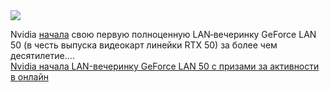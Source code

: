 <!--2025-01-06 08:32:19-->
<div class="yb">
  <div class="rss smaller1 habr"><img src="https://habrastorage.org/getpro/habr/upload_files/965/4e0/220/9654e0220cdf40ba679c0d4295effab3.jpeg" /><p>Nvidia <a href="https://www.nvidia.com/en-us/geforce/geforce-lan-50/" rel="noopener noreferrer nofollow">начала</a> свою первую полноценную LAN‑вечеринку GeForce LAN 50&nbsp;(в честь выпуска видеокарт&nbsp;линейки RTX 50) за&nbsp;более чем десятилетие.... <br><a class="light" href="https://habr.com/ru/news/871852/?utm_source=habrahabr&utm_medium=rss&utm_campaign=871852">Nvidia начала LAN-вечеринку GeForce LAN 50 с призами за активности в онлайн</a></div>
</div>
